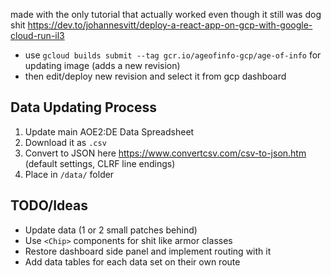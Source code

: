 made with the only tutorial that actually worked even though it still was dog shit https://dev.to/johannesvitt/deploy-a-react-app-on-gcp-with-google-cloud-run-il3

- use `gcloud builds submit --tag gcr.io/ageofinfo-gcp/age-of-info` for updating image (adds a new revision)
- then edit/deploy new revision and select it from gcp dashboard

## Data Updating Process

1. Update main AOE2:DE Data Spreadsheet
2. Download it as `.csv`
3. Convert to JSON here https://www.convertcsv.com/csv-to-json.htm (default settings, CLRF line endings)
4. Place in `/data/` folder

## TODO/Ideas

- Update data (1 or 2 small patches behind)
- Use `<Chip>` components for shit like armor classes
- Restore dashboard side panel and implement routing with it
- Add data tables for each data set on their own route
